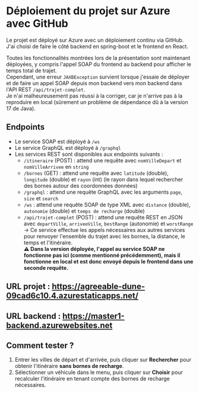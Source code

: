 # Déploiement du projet sur Azure avec GitHub

Le projet est déployé sur Azure avec un déploiement continu via GitHub.
J'ai choisi de faire le côté backend en spring-boot et le frontend en React.

Toutes les fonctionnalités montrées lors de la présentation sont maintenant déployées, y compris l'appel SOAP du frontend au backend pour afficher le temps total de trajet.  
Cependant, une erreur `JAXBException` survient lorsque j'essaie de déployer et de faire un appel SOAP depuis mon backend vers mon backend dans l'API REST `/api/trajet-complet`.  
Je n'ai malheureusement pas réussi à la corriger, car je n'arrive pas à la reproduire en local (sûrement un problème de dépendance dû à la version 17 de Java).

## Endpoints

- Le service SOAP est déployé à `/ws`
- Le service GraphQL est déployé à `/graphql`
- Les services REST sont disponibles aux endpoints suivants :
  - `/itineraire` (POST) : attend une requête avec `nomVilleDepart` et `nomVilleArrivee` en `string`
  - `/bornes` (GET) : attend une requête avec `latitude` (double), `longitude` (double) et `rayon` (int) (le rayon dans lequel rechercher des bornes autour des coordonnées données)
  - `/graphql` : attend une requête GraphQL avec les arguments `page`, `size` et `search`
  - `/ws` : attend une requête SOAP de type XML avec `distance` (double), `autonomie` (double) et `temps de recharge` (double)
  - `/api/trajet-complet` (POST) : attend une requête REST en JSON avec `departVille`, `arriveeVille`, `bestRange` (autonomie) et `worstRange`  
    → Ce service effectue les appels nécessaires aux autres services pour renvoyer l'ensemble du trajet avec les bornes, la distance, le temps et l'itinéraire.  
    **⚠️ Dans la version déployée, l'appel au service SOAP ne fonctionne pas ici (comme mentionné précédemment), mais il fonctionne en local et est donc envoyé depuis le frontend dans une seconde requête.**

## URL projet : https://agreeable-dune-09cad6c10.4.azurestaticapps.net/
## URL backend : https://master1-backend.azurewebsites.net

## Comment tester ?

1. Entrer les villes de départ et d'arrivée, puis cliquer sur **Rechercher** pour obtenir l'itinéraire **sans bornes de recharge**.
2. Sélectionner un véhicule dans le menu, puis cliquer sur **Choisir** pour recalculer l'itinéraire en tenant compte des bornes de recharge nécessaires.
